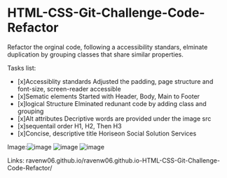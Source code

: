 # HTML-CSS-Git-Challenge-Code-Refactor
Refactor the orginal code, following a accessibility standars, 
elminate duplication by grouping classes that share similar properties.

Tasks list:
- [x]Accessiblity standards
    Adjusted the padding, page structure and font-size, screen-reader accessible
- [x]Sematic elements
    Started with Header, Body, Main to Footer
- [x]logical Structure
    Elminated redunant code by adding class and grouping
- [x]Alt attributes
    Decriptive words are provided under the image src
- [x]sequentail order
    H1, H2, Then H3
- [x]Concise, descriptive title
    Horiseon Social Solution Services


Image:![image](https://user-images.githubusercontent.com/78116042/109452181-2c408c00-7a1d-11eb-8a92-9e65efaffd9f.png)
![image](https://user-images.githubusercontent.com/78116042/109452220-47130080-7a1d-11eb-8c55-2133a79e5af0.png)
![image](https://user-images.githubusercontent.com/78116042/109452028-d4098a00-7a1c-11eb-891a-c0d0b9d258b7.png)


Links: ravenw06.github.io/ravenw06.github.io-HTML-CSS-Git-Challenge-Code-Refactor/
